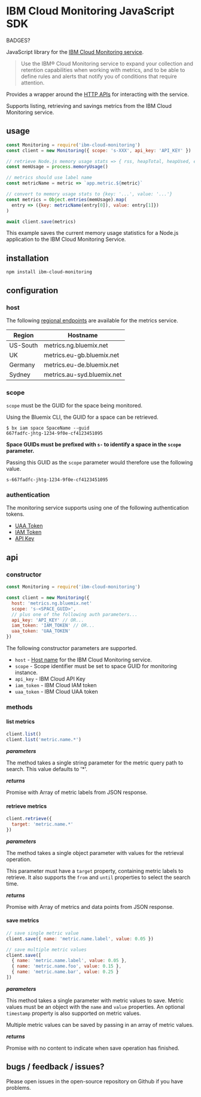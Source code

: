 # IBM Cloud Monitoring JavaScript SDK

BADGES?

JavaScript library for the [IBM Cloud Monitoring service](https://console.bluemix.net/docs/services/cloud-monitoring/monitoring_ov.html#monitoring_ov).

>  Use the IBM® Cloud Monitoring service to expand your collection and retention capabilities when working with metrics, and to be able to define rules and alerts that notify you of conditions that require attention. 

Provides a wrapper around the [HTTP APIs](https://console.bluemix.net/apidocs/927-ibm-cloud-monitoring-metrics-api?&language=node#introduction) for interacting with the service. 

Supports listing, retrieving and savings metrics from the IBM Cloud Monitoring service.

## usage

```javascript
const Monitoring = require('ibm-cloud-monitoring')
const client = new Monitoring({ scope: 's-XXX', api_key: 'API_KEY' })

// retrieve Node.js memory usage stats => { rss, heapTotal, heapUsed, external }                               
const memUsage = process.memoryUsage()

// metrics should use label name
const metricName = metric => `app.metric.${metric}`

// convert to memory usage stats to {key: '...', value: '...'}
const metrics = Object.entries(memUsage).map(
  entry => ({key: metricName(entry[0]), value: entry[1]})
)

await client.save(metrics)
```

This example saves the current memory usage statistics for a Node.js application to the IBM Cloud Monitoring Service.



## installation

```
npm install ibm-cloud-monitoring
```



## configuration

### host

The following [regional endpoints](https://console.bluemix.net/docs/services/cloud-monitoring/monitoring_ov.html#region) are available for the metrics service.

| Region   | Hostname                   |
| -------- | -------------------------- |
| US-South | metrics.ng.bluemix.net     |
| UK       | metrics.eu-gb.bluemix.net  |
| Germany  | metrics.eu-de.bluemix.net  |
| Sydney   | metrics.au-syd.bluemix.net |

### scope

`scope` must be the GUID for the space being monitored. 

Using the Bluemix CLI, the GUID for a space can be retrieved. 

```
$ bx iam space SpaceName --guid
667fadfc-jhtg-1234-9f0e-cf4123451095
```

**Space GUIDs must be prefixed with `s-` to identify a space in the `scope` parameter.**

Passing this GUID as the `scope` parameter would therefore use the following value.

```
s-667fadfc-jhtg-1234-9f0e-cf4123451095
```

### authentication

The monitoring service supports using one of the following authentication tokens.

- [UAA Token](https://console.bluemix.net/docs/services/cloud-monitoring/security/auth_uaa.html#auth_uaa)
- [IAM Token](https://console.bluemix.net/docs/services/cloud-monitoring/security/auth_iam.html#auth_iam)
- [API Key](https://console.bluemix.net/docs/services/cloud-monitoring/security/auth_api_key.html#auth_api_key)



## api

### constructor

```javascript
const Monitoring = require('ibm-cloud-monitoring')

const client = new Monitoring({
  host: 'metrics.ng.bluemix.net'
  scope: 's-<SPACE_GUID>',
  // plus one of the following auth parameters...
  api_key: 'API_KEY' // OR...
  iam_token: 'IAM_TOKEN' // OR...
  uaa_token: 'UAA_TOKEN'
})
```

The following constructor parameters are supported.

- `host` - [Host name](https://console.bluemix.net/docs/services/cloud-monitoring/monitoring_ov.html#region) for the IBM Cloud Monitoring service.
- `scope` - Scope identifier must be set to space GUID for monitoring instance.
- `api_key` - IBM Cloud API Key
- `iam_token` - IBM Cloud IAM token
- `uaa_token` - IBM Cloud UAA token

### methods

#### list metrics

```javascript
client.list()
client.list('metric.name.*')
```

***parameters***

The method takes a single string parameter for the metric query path to search. This value defaults to '*'.

***returns***

Promise with Array of metric labels from JSON response.

#### retrieve metrics

```javascript
client.retrieve({
  target: 'metric.name.*'
})
```

***parameters***

The method takes a single object parameter with values for the retrieval operation. 

This parameter must have a `target` property, containing metric labels to retrieve. It also supports the `from` and `until` properties to select the search time.

***returns***

Promise with Array of metrics and data points from JSON response.

#### save metrics

```javascript
// save single metric value
client.save({ name: 'metric.name.label', value: 0.05 })

// save multiple metric values
client.save([
  { name: 'metric.name.label', value: 0.05 },
  { name: 'metric.name.foo', value: 0.15 },
  { name: 'metric.name.bar', value: 0.25 }
])
```

***parameters***

This method takes a single parameter with metric values to save. Metric values must be an object with the `name` and `value` properties. An optional `timestamp` property is also supported on metric values.

Multiple metric values can be saved by passing in an array of metric values.

***returns***

Promise with no content to indicate when save operation has finished.



## bugs / feedback / issues?

Please open issues in the open-source repository on Github if you have problems.
